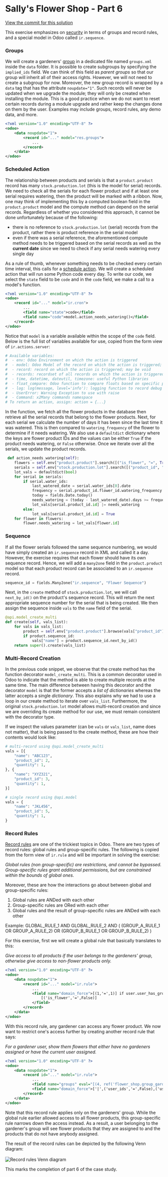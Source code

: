 # Sally's Flower Shop - Part 6

[View the commit for this solution](https://github.com/odoo-ps/psae-btco/commit/7aa392f04e7927708b26026e898894a6afb19a62)

This exercise emphasizes on [security](www.odoo.com/documentation/16.0/developer/reference/backend/security.html) in
terms of groups and record rules, and a special model in Odoo called `ir.sequence`.

### Groups

We will create a
gardeners' [group](https://www.odoo.com/documentation/16.0/developer/reference/backend/security.html#res.groups) in a
dedicated file named `groups.xml` inside the `data` folder. It is possible to create subgroups by
specifying the `implied_ids` field. We can think of this field as _parent groups_ so that our group will inherit all
of their access rights. However, we will not need to create a subgroup for now. Moreover, the new group record is
wrapped by a `data` tag that has the attribute `noupdate="1"`. Such records will never be updated when we upgrade the
module; they will only be created when installing the module. This is a good practice when we do not want to
reset certain records during a module upgrade and rather keep the changes done on them by the user. Examples may include
groups, record rules, any demo data, and more.

```xml
<?xml version="1.0" encoding="UTF-8" ?>
<odoo>
    <data noupdate="1">
        <record id="..." model="res.groups">
            ...
        </record>
    </data>
</odoo>
```

<GitHubButton link="https://github.com/odoo-ps/psae-btco/blob/sally-flower-shop/flower_shop/data/groups.xml#L3"></GitHubButton>

### Scheduled Action

The relationship between products and serials is that a `product.product` record has many `stock.production.lot` (this
is the model for serial) records. We need to check all the serials for each flower product and if at
least one serial requires watering, then the product will be marked with a ribbon. Now, one may think of implementing
this by a computed boolean field in the `product.product` model and the compute method can depend on the serial records.
Regardless of whether you considered this approach, it cannot be done unfortunately because of the following:

- there is no reference to `stock.production.lot` (serial) records from the product, rather there is product reference
  in the serial model
- even if there was a serial reference, the aforementioned compute method needs to be triggered based on the serial
  records as well as the
  **current date** since we need to check if any serial needs watering every single day

As a rule of thumb, whenever something needs to be checked every certain time interval, this calls for a [schedule
action](https://www.odoo.com/documentation/16.0/developer/reference/backend/actions.html#automated-actions-ir-cron). We
will create a scheduled action that will run some Python code every day. To write our code, we select the `state` field
to be `code` and in the `code` field, we make a call to a model's function.

```xml
<?xml version="1.0" encoding="UTF-8" ?>
<odoo>
    <record id="..." model="ir.cron">
        ...
        <field name="state">code</field>
        <field name="code">model.action_needs_watering()</field>
    </record>
</odoo>
```

<GitHubButton link="https://github.com/odoo-ps/psae-btco/blob/sally-flower-shop/flower_shop/data/actions.xml#L49"></GitHubButton>

Notice that `model` is a variable available within the scope of the `code` field. Below is the full list of variables
available for use, copied from the form view of `ir.actions.server`:

```python
# Available variables:
#  - env: Odoo Environment on which the action is triggered
#  - model: Odoo Model of the record on which the action is triggered; is a void recordset
#  - record: record on which the action is triggered; may be void
#  - records: recordset of all records on which the action is triggered in multi-mode; may be void
#  - time, datetime, dateutil, timezone: useful Python libraries
#  - float_compare: Odoo function to compare floats based on specific precisions
#  - log: log(message, level='info'): logging function to record debug information in ir.logging table
#  - UserError: Warning Exception to use with raise
#  - Command: x2Many commands namespace
# To return an action, assign: action = {...}
```

In the function, we fetch all the flower products in the database then retrieve all the serial records that belong to
the flower products. Next, for each serial we calculate the number of days it has been since the last time it was
watered. This is then compared to `watering_frequency` of the flower to determine if it needs watering. We also use
a `defaultdict` dictionary where the keys are flower product IDs and the values can be either `True` if the product
needs watering, or `False` otherwise. Once we iterate over all the serials, we update the product records.

```python
 def action_needs_watering(self):
    flowers = self.env["product.product"].search([("is_flower", "=", True)])
    serials = self.env["stock.production.lot"].search([("product_id", "in", flowers.ids)])
    lot_vals = defaultdict(bool)
    for serial in serials:
        if serial.water_ids:
            last_watered_date = serial.water_ids[0].date
            frequency = serial.product_id.flower_id.watering_frequency
            today = fields.Date.today()
            needs_watering = (today - last_watered_date).days >= frequency
            lot_vals[serial.product_id.id] |= needs_watering
        else:
            lot_vals[serial.product_id.id] = True
    for flower in flowers:
        flower.needs_watering = lot_vals[flower.id]
```

<GitHubButton link="https://github.com/odoo-ps/psae-btco/blob/sally-flower-shop/flower_shop/models/product.py#L16"></GitHubButton>

### Sequence

If all the flower serials followed the same sequence numbering, we would have simply created an `ir.sequence` record in
XML and called it a day. However, the exercise requires that each flower should have its own sequence record. Hence, we
will add a `many2one` field in the `product.product` model so that each product record can be associated to
an `ir.sequence` record.

```python
sequence_id = fields.Many2one("ir.sequence", "Flower Sequence")
```

<GitHubButton link="https://github.com/odoo-ps/psae-btco/blob/sally-flower-shop/flower_shop/models/product.py#L12"></GitHubButton>

Next, in the `create` method of `stock.production.lot`, we will call `next_by_id()` on the product's sequence record.
This will return the next appropriate sequence number for the serial that is being created. We then assign the sequence
inside `vals` to the `name` field of the serial.

```python
@api.model_create_multi
def create(self, vals_list):
    for vals in vals_list:
        product = self.env["product.product"].browse(vals["product_id"])
        if product.sequence_id:
            vals["name"] = product.sequence_id.next_by_id()
    return super().create(vals_list)
```

<GitHubButton link="https://github.com/odoo-ps/psae-btco/blob/sally-flower-shop/flower_shop/models/stock_production_lot.py#L41"></GitHubButton>

### Multi-Record Creation

In the previous code snippet, we observe that the create method has the function decorator `model_create_multi`. This is
a common decorator used in Odoo to indicate that the method is able to create multiple records at the same time. The
main difference between having this decorator and the decorator `model` is that the former accepts a _list of
dictionaries_ whereas the latter accepts a single _dictionary_. This also explains why we had to
use a loop in our create method to iterate over `vals_list`. Furthermore, the original `stock.production.lot` model
allows multi-record creation and since we are overriding its create method for our use, we must remain consistent with
the decorator type.

If we inspect the values parameter (can be `vals` or `vals_list`, name does not matter), that is being passed to the create method, these are how their contents would look
like:

```python
# multi-record using @api.model_create_multi
vals = [{
    "name": "ABC123",
    "product_id": 2,
    "quantity": 1,
}, {
    "name": "XYZ321",
    "product_id": 3,
    "quantity": 1,
}]

# single record using @api.model
vals = {
    "name": "JKL456",
    "product_id": 5,
    "quantity": 1,
}
```

### Record Rules

[Record rules](https://www.odoo.com/documentation/16.0/developer/howtos/rdtraining/B_acl_irrules.html#record-rules) are
one of the trickiest topics in Odoo. There are two types of record rules: global rules and group-specific rules. The
following is copied from the form view of `ir.rule` and will be important in solving the exercise:

_Global rules (non group-specific) are restrictions, and cannot be bypassed.
Group-specific rules grant additional permissions, but are constrained within the bounds of global ones._

Moreover, these are how the interactions go about between global and group-specific rules:

1. Global rules are ANDed with each other
2. Group-specific rules are ORed with each other
3. Global rules and the result of group-specific rules are ANDed with each other

Example: GLOBAL_RULE_1 AND GLOBAL_RULE_2 AND ( (GROUP_A_RULE_1 OR GROUP_A_RULE_2) OR (GROUP_B_RULE_1 OR
GROUP_B_RULE_2) )

For this exercise, first we will create a global rule that basically translates to this:

_Give access to all products if the user belongs to the gardeners' group, otherwise give access to non-flower products
only._

```xml
<?xml version="1.0" encoding="UTF-8" ?>
<odoo>
    <data noupdate="1">
        <record id="..." model="ir.rule">
            ...
            <field name="domain_force">[(1,'=',1)] if user.user_has_groups('flower_shop.group_gardener') else
                [('is_flower','=',False)]
            </field>
        </record>
    </data>
</odoo>
```

<GitHubButton link="https://github.com/odoo-ps/psae-btco/blob/sally-flower-shop/flower_shop/data/rules.xml#L4"></GitHubButton>

With this record rule, any gardener can access any flower product. We now want to restrict one's access further by
creating another record rule that says:

_For a gardener user, show them flowers that either have no gardeners assigned or have the current user assigned._

```xml
<?xml version="1.0" encoding="UTF-8" ?>
<odoo>
    <data noupdate="1">
        <record id="..." model="ir.rule">
            ...
            <field name="groups" eval="[(4, ref('flower_shop.group_gardener'))]"/>
            <field name="domain_force">['|',('user_ids','=',False),('user_ids','in',user.id)]</field>
        </record>
    </data>
</odoo>
```

<GitHubButton link="https://github.com/odoo-ps/psae-btco/blob/sally-flower-shop/flower_shop/data/rules.xml#L10"></GitHubButton>

Note that this record rule applies only on the gardeners' group. While the global rule earlier allowed access to all
flower products, this group-specific rule narrows down the access instead. As a result, a user belonging to the
gardener's group will see flower products that they are assigned to and the products that do not have anybody assigned.

The result of the record rules can be depicted by the following Venn diagram:
<br/><br/>
![Record rules Venn diagram](../.vuepress/assets/images/record-rules-venn-diagram.png)

This marks the completion of part 6 of the case study.